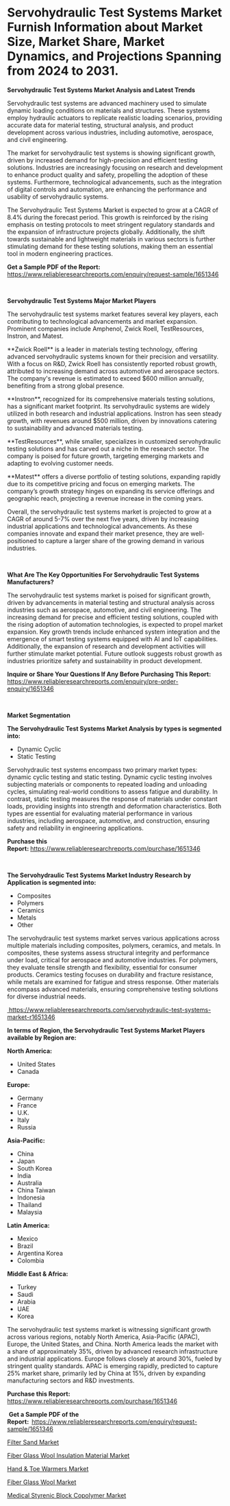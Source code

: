 <p><h1>Servohydraulic Test Systems Market Furnish Information about Market Size, Market Share, Market Dynamics, and Projections Spanning from 2024 to 2031.</h1></p><p><strong>Servohydraulic Test Systems Market Analysis and Latest Trends</strong></p>
<p><p>Servohydraulic test systems are advanced machinery used to simulate dynamic loading conditions on materials and structures. These systems employ hydraulic actuators to replicate realistic loading scenarios, providing accurate data for material testing, structural analysis, and product development across various industries, including automotive, aerospace, and civil engineering.</p><p>The market for servohydraulic test systems is showing significant growth, driven by increased demand for high-precision and efficient testing solutions. Industries are increasingly focusing on research and development to enhance product quality and safety, propelling the adoption of these systems. Furthermore, technological advancements, such as the integration of digital controls and automation, are enhancing the performance and usability of servohydraulic systems.</p><p>The Servohydraulic Test Systems Market is expected to grow at a CAGR of 8.4% during the forecast period. This growth is reinforced by the rising emphasis on testing protocols to meet stringent regulatory standards and the expansion of infrastructure projects globally. Additionally, the shift towards sustainable and lightweight materials in various sectors is further stimulating demand for these testing solutions, making them an essential tool in modern engineering practices.</p></p>
<p><strong>Get a Sample PDF of the Report:&nbsp;</strong> <a href="https://www.reliableresearchreports.com/enquiry/request-sample/1651346?utm_campaign=117&utm_medium=2&utm_source=Github&utm_content=ia&utm_term=26092024&utm_id=servohydraulic-test-systems">https://www.reliableresearchreports.com/enquiry/request-sample/1651346</a></p>
<p>&nbsp;</p>
<p><strong>Servohydraulic Test Systems Major Market Players</strong></p>
<p><p>The servohydraulic test systems market features several key players, each contributing to technological advancements and market expansion. Prominent companies include Amphenol, Zwick Roell, TestResources, Instron, and Matest.</p><p>**Zwick Roell** is a leader in materials testing technology, offering advanced servohydraulic systems known for their precision and versatility. With a focus on R&D, Zwick Roell has consistently reported robust growth, attributed to increasing demand across automotive and aerospace sectors. The company's revenue is estimated to exceed $600 million annually, benefiting from a strong global presence.</p><p>**Instron**, recognized for its comprehensive materials testing solutions, has a significant market footprint. Its servohydraulic systems are widely utilized in both research and industrial applications. Instron has seen steady growth, with revenues around $500 million, driven by innovations catering to sustainability and advanced materials testing.</p><p>**TestResources**, while smaller, specializes in customized servohydraulic testing solutions and has carved out a niche in the research sector. The company is poised for future growth, targeting emerging markets and adapting to evolving customer needs.</p><p>**Matest** offers a diverse portfolio of testing solutions, expanding rapidly due to its competitive pricing and focus on emerging markets. The company’s growth strategy hinges on expanding its service offerings and geographic reach, projecting a revenue increase in the coming years.</p><p>Overall, the servohydraulic test systems market is projected to grow at a CAGR of around 5-7% over the next five years, driven by increasing industrial applications and technological advancements. As these companies innovate and expand their market presence, they are well-positioned to capture a larger share of the growing demand in various industries.</p></p>
<p>&nbsp;</p>
<p><strong>What Are The Key Opportunities For Servohydraulic Test Systems Manufacturers?</strong></p>
<p><p>The servohydraulic test systems market is poised for significant growth, driven by advancements in material testing and structural analysis across industries such as aerospace, automotive, and civil engineering. The increasing demand for precise and efficient testing solutions, coupled with the rising adoption of automation technologies, is expected to propel market expansion. Key growth trends include enhanced system integration and the emergence of smart testing systems equipped with AI and IoT capabilities. Additionally, the expansion of research and development activities will further stimulate market potential. Future outlook suggests robust growth as industries prioritize safety and sustainability in product development.</p></p>
<p><strong>Inquire or Share Your Questions If Any Before Purchasing This Report:</strong> <a href="https://www.reliableresearchreports.com/enquiry/pre-order-enquiry/1651346?utm_campaign=117&utm_medium=2&utm_source=Github&utm_content=ia&utm_term=26092024&utm_id=servohydraulic-test-systems">https://www.reliableresearchreports.com/enquiry/pre-order-enquiry/1651346</a></p>
<p>&nbsp;</p>
<p><strong>Market Segmentation</strong></p>
<p><strong>The Servohydraulic Test Systems Market Analysis by types is segmented into:</strong></p>
<p><ul><li>Dynamic Cyclic</li><li>Static Testing</li></ul></p>
<p><p>Servohydraulic test systems encompass two primary market types: dynamic cyclic testing and static testing. Dynamic cyclic testing involves subjecting materials or components to repeated loading and unloading cycles, simulating real-world conditions to assess fatigue and durability. In contrast, static testing measures the response of materials under constant loads, providing insights into strength and deformation characteristics. Both types are essential for evaluating material performance in various industries, including aerospace, automotive, and construction, ensuring safety and reliability in engineering applications.</p></p>
<p><strong>Purchase this Report:&nbsp;</strong><a href="https://www.reliableresearchreports.com/purchase/1651346?utm_campaign=117&utm_medium=2&utm_source=Github&utm_content=ia&utm_term=26092024&utm_id=servohydraulic-test-systems">https://www.reliableresearchreports.com/purchase/1651346</a></p>
<p>&nbsp;</p>
<p><strong>The Servohydraulic Test Systems Market Industry Research by Application is segmented into:</strong></p>
<p><ul><li>Composites</li><li>Polymers</li><li>Ceramics</li><li>Metals</li><li>Other</li></ul></p>
<p><p>The servohydraulic test systems market serves various applications across multiple materials including composites, polymers, ceramics, and metals. In composites, these systems assess structural integrity and performance under load, critical for aerospace and automotive industries. For polymers, they evaluate tensile strength and flexibility, essential for consumer products. Ceramics testing focuses on durability and fracture resistance, while metals are examined for fatigue and stress response. Other materials encompass advanced materials, ensuring comprehensive testing solutions for diverse industrial needs.</p></p>
<p><a href="https://www.reliableresearchreports.com/servohydraulic-test-systems-market-r1651346?utm_campaign=117&utm_medium=2&utm_source=Github&utm_content=ia&utm_term=26092024&utm_id=servohydraulic-test-systems">&nbsp;https://www.reliableresearchreports.com/servohydraulic-test-systems-market-r1651346</a></p>
<p><strong>In terms of Region, the Servohydraulic Test Systems Market Players available by Region are:</strong></p>
<p>
    <p> <strong> North America: </strong>
        <ul>
            <li>United States</li>
            <li>Canada</li>
        </ul>
        </p> 
    <p> <strong> Europe: </strong>
        <ul>
            <li>Germany</li>
            <li>France</li>
            <li>U.K.</li>
            <li>Italy</li>
            <li>Russia</li>
        </ul>
        </p> 
    <p> <strong> Asia-Pacific: </strong>
        <ul>
            <li>China</li>
            <li>Japan</li>
            <li>South Korea</li>
            <li>India</li>
            <li>Australia</li>
            <li>China Taiwan</li>
            <li>Indonesia</li>
            <li>Thailand</li>
            <li>Malaysia</li>
        </ul>
        </p> 
    <p> <strong> Latin America: </strong>
        <ul>
            <li>Mexico</li>
            <li>Brazil</li>
            <li>Argentina Korea</li>
            <li>Colombia</li>
        </ul>
        </p> 
    <p> <strong> Middle East & Africa: </strong>
        <ul>
            <li>Turkey</li>
            <li>Saudi</li>
            <li>Arabia</li>
            <li>UAE</li>
            <li>Korea</li>
        </ul>
    </p>
    </p>
<p><p>The servohydraulic test systems market is witnessing significant growth across various regions, notably North America, Asia-Pacific (APAC), Europe, the United States, and China. North America leads the market with a share of approximately 35%, driven by advanced research infrastructure and industrial applications. Europe follows closely at around 30%, fueled by stringent quality standards. APAC is emerging rapidly, predicted to capture 25% market share, primarily led by China at 15%, driven by expanding manufacturing sectors and R&D investments.</p></p>
<p><strong>Purchase this Report: </strong><a href="https://www.reliableresearchreports.com/purchase/1651346?utm_campaign=117&utm_medium=2&utm_source=Github&utm_content=ia&utm_term=26092024&utm_id=servohydraulic-test-systems">https://www.reliableresearchreports.com/purchase/1651346</a></p>
<p>&nbsp;<strong>Get a Sample PDF of the Report:&nbsp;&nbsp;</strong><a href="https://www.reliableresearchreports.com/enquiry/request-sample/1651346?utm_campaign=117&utm_medium=2&utm_source=Github&utm_content=ia&utm_term=26092024&utm_id=servohydraulic-test-systems">https://www.reliableresearchreports.com/enquiry/request-sample/1651346</a></p>
<p><strong></strong></p>
<p><p><a href="https://www.linkedin.com/pulse/booming-filter-sand-market-sector-analysis-growth-projections-ifwqf?utm_campaign=117&utm_medium=2&utm_source=Github&utm_content=ia&utm_term=26092024&utm_id=servohydraulic-test-systems">Filter Sand Market</a></p><p><a href="https://github.com/AlisaRowe24/Market-Research-Report-List-1/blob/main/fiber-glass-wool-insulation-material-market.md?utm_campaign=117&utm_medium=2&utm_source=Github&utm_content=ia&utm_term=26092024&utm_id=servohydraulic-test-systems">Fiber Glass Wool Insulation Material Market</a></p><p><a href="https://issuu.com/reportprime-2/docs/hand-toe-warmers-market-size-2030.p_4ef3f90401c859?utm_campaign=117&utm_medium=2&utm_source=Github&utm_content=ia&utm_term=26092024&utm_id=servohydraulic-test-systems">Hand & Toe Warmers Market</a></p><p><a href="https://github.com/HobertDavis43/Market-Research-Report-List-1/blob/main/fiber-glass-wool-market.md?utm_campaign=117&utm_medium=2&utm_source=Github&utm_content=ia&utm_term=26092024&utm_id=servohydraulic-test-systems">Fiber Glass Wool Market</a></p><p><a href="https://www.linkedin.com/pulse/medical-styrenic-block-copolymer-market-size-share-trends-zf5nf?utm_campaign=117&utm_medium=2&utm_source=Github&utm_content=ia&utm_term=26092024&utm_id=servohydraulic-test-systems">Medical Styrenic Block Copolymer Market</a></p></p>